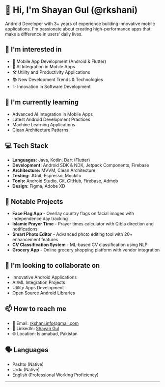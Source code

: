 # 👋 Hi, I'm Shayan Gul (@rkshani)

Android Developer with 3+ years of experience building innovative mobile applications. I'm passionate about creating high-performance apps that make a difference in users' daily lives.

## 👀 I'm interested in
- 📱 Mobile App Development (Android & Flutter)
- 🤖 AI Integration in Mobile Apps
- 🛠️ Utility and Productivity Applications
- 📚 New Development Trends & Technologies
- ✨ Innovation in Software Development

## 🌱 I'm currently learning
- Advanced AI Integration in Mobile Apps
- Latest Android Development Practices
- Machine Learning Applications
- Clean Architecture Patterns

## 💻 Tech Stack
- **Languages:** Java, Kotlin, Dart (Flutter)
- **Development:** Android SDK & NDK, Jetpack Components, Firebase
- **Architecture:** MVVM, Clean Architecture
- **Testing:** JUnit, Espresso, Mockito
- **Tools:** Android Studio, Git, GitHub, Firebase, Admob
- **Design:** Figma, Adobe XD

## 🚀 Notable Projects
- **Face Flag App** - Overlay country flags on facial images with independence day tracking
- **Islamic Prayer Time** - Prayer times calculator with Qibla direction and notifications
- **Smart Photo Editor** - Advanced photo editing tool with 20+ enhancement features
- **CV Classification System** - ML-based CV classification using NLP
- **Grocery App** - Online grocery shopping platform with vendor integration

## 💞️ I'm looking to collaborate on
- Innovative Android Applications
- AI/ML Integration Projects
- Utility Apps Development
- Open Source Android Libraries

## 📫 How to reach me
- 📧 Email: rkshani.info@gmail.com
- 💼 LinkedIn: [Shayan Gul](https://linkedin.com/in/shayan-gul-208114231)
- 🌐 Location: Islamabad, Pakistan

## 🗣️ Languages
- Pashto (Native)
- Urdu (Native)
- English (Professional Working Proficiency)

---
